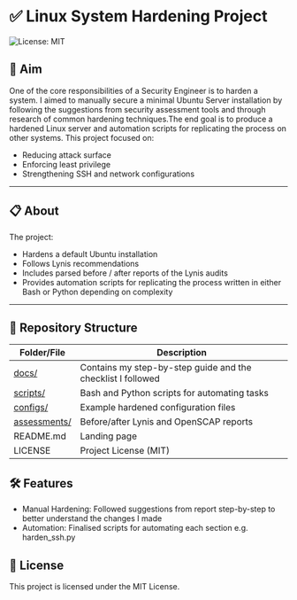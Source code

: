 # ✅ Linux System Hardening Project
![License: MIT](https://img.shields.io/badge/License-MIT-green.svg)


## 🎯 Aim
One of the core responsibilities of a Security Engineer is to harden a system. I aimed to manually secure a minimal Ubuntu Server installation by following the suggestions from security assessment tools and through research of common hardening techniques.The end goal is to produce a hardened Linux server and automation scripts for replicating the process on other systems. This project focused on:

- Reducing attack surface
- Enforcing least privilege
- Strengthening SSH and network configurations

---

## 📋 About
The project:
- Hardens a default Ubuntu installation
- Follows Lynis recommendations
- Includes parsed before / after reports of the Lynis audits
- Provides automation scripts for replicating the process written in either Bash or Python depending on complexity

---

## 📂 Repository Structure

| Folder/File   | Description                                         |
|---------------|-----------------------------------------------------|
| [docs/](./docs)       | Contains my step-by-step guide and the checklist I followed |
| [scripts/](./scripts/)      | Bash and Python scripts for automating tasks       |
| [configs/](./configs/)      | Example hardened configuration files               |
| [assessments/](./assessments/) | Before/after Lynis and OpenSCAP reports            |
| README.md     | Landing page                                        |
| LICENSE       | Project License (MIT)                               |


## 🛠️ Features

- Manual Hardening: Followed suggestions from report step-by-step to better understand the changes I made
- Automation: Finalised scripts for automating each section e.g. harden_ssh.py

## 📜 License
This project is licensed under the MIT License.